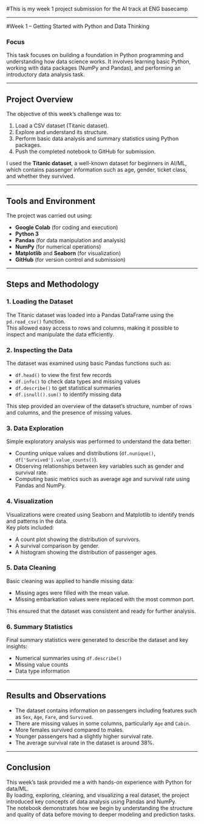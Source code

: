 #This is my week 1 project submission for the AI track at ENG basecamp


---


#Week 1 – Getting Started with Python and Data Thinking

### Focus
This task focuses on building a foundation in Python programming and understanding how data science works. It involves learning basic Python, working with data packages (NumPy and Pandas), and performing an introductory data analysis task.

---

## Project Overview
The objective of this week’s challenge was to:
1. Load a CSV dataset (Titanic dataset).
2. Explore and understand its structure.
3. Perform basic data analysis and summary statistics using Python packages.
4. Push the completed notebook to GitHub for submission.

I used the **Titanic dataset**, a well-known dataset for beginners in AI/ML, which contains passenger information such as age, gender, ticket class, and whether they survived.

---

## Tools and Environment
The project was carried out using:
- **Google Colab** (for coding and execution)
- **Python 3**
- **Pandas** (for data manipulation and analysis)
- **NumPy** (for numerical operations)
- **Matplotlib** and **Seaborn** (for visualization)
- **GitHub** (for version control and submission)

---

## Steps and Methodology

### 1. Loading the Dataset
The Titanic dataset was loaded into a Pandas DataFrame using the `pd.read_csv()` function.  
This allowed easy access to rows and columns, making it possible to inspect and manipulate the data efficiently.

### 2. Inspecting the Data
The dataset was examined using basic Pandas functions such as:
- `df.head()` to view the first few records
- `df.info()` to check data types and missing values
- `df.describe()` to get statistical summaries
- `df.isnull().sum()` to identify missing data

This step provided an overview of the dataset’s structure, number of rows and columns, and the presence of missing values.

### 3. Data Exploration
Simple exploratory analysis was performed to understand the data better:
- Counting unique values and distributions (`df.nunique()`, `df['Survived'].value_counts()`).
- Observing relationships between key variables such as gender and survival rate.
- Computing basic metrics such as average age and survival rate using Pandas and NumPy.

### 4. Visualization
Visualizations were created using Seaborn and Matplotlib to identify trends and patterns in the data.  
Key plots included:
- A count plot showing the distribution of survivors.
- A survival comparison by gender.
- A histogram showing the distribution of passenger ages.

### 5. Data Cleaning
Basic cleaning was applied to handle missing data:
- Missing ages were filled with the mean value.
- Missing embarkation values were replaced with the most common port.

This ensured that the dataset was consistent and ready for further analysis.

### 6. Summary Statistics
Final summary statistics were generated to describe the dataset and key insights:
- Numerical summaries using `df.describe()`
- Missing value counts
- Data type information

---

## Results and Observations
- The dataset contains information on passengers including features such as `Sex`, `Age`, `Fare`, and `Survived`.
- There are missing values in some columns, particularly `Age` and `Cabin`.
- More females survived compared to males.
- Younger passengers had a slightly higher survival rate.
- The average survival rate in the dataset is around 38%.

---

## Conclusion
This week’s task provided me a
with hands-on experience with Python for data/ML.  
By loading, exploring, cleaning, and visualizing a real dataset, the project introduced key concepts of data analysis using Pandas and NumPy.  
The notebook demonstrates how we begin by understanding the structure and quality of data before moving to deeper modeling and prediction tasks.
